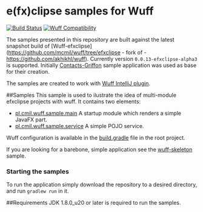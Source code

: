 e(fx)clipse samples for Wuff
======================
[![Build Status](https://travis-ci.org/mcmil/wuff-efxclipse-samples.svg)](https://travis-ci.org/mcmil/wuff-efxclipse-samples)
[![Wuff Compatibility](https://img.shields.io/badge/wuff-0.0.13--efxclipse--alpha3-47b31f.svg)](https://github.com/mcmil/wuff/tree/efxclipse)

The samples presented in this repository are built against the latest snapshot build of [Wuff-efxclipse](https://github.com/mcmil/wuff/tree/efxclipse - fork of - https://github.com/akhikhl/wuff). Currently version `0.0.13-efxclipse-alpha3` is supported. Initially [Contacts-Griffon](https://github.com/tschulte/contacts-griffon) sample application was used as base for their creation.

The samples are created to work with [Wuff IntelliJ plugin](https://github.com/mcmil/wuff-intellij-plugin).

##Samples
This sample is used to ilustrate the idea of multi-module efxclipse projects with wuff. It contains two elements: 

* [pl.cmil.wuff.sample.main](pl.cmil.wuff.sample.main) A startup module which renders a simple JavaFX part.
* [pl.cmil.wuff.sample.service](pl.cmil.wuff.sample.service) A simple POJO service.

Wuff configuration is available in the [build.gradle](build.gradle) file in the root project.

If you are looking for a barebone, simple application see the [wuff-skeleton](https://github.com/mcmil/wuff-skeleton) sample.

### Starting the samples

To run the application simply download the repository to a desired directory, and run `gradlew run` in it.

##Requirements
JDK 1.8.0_u20 or later is required to run the samples.

